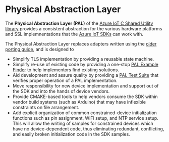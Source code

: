 # Physical Abstraction Layer

The **Physical Abstraction Layer (PAL)** of the 
[Azure IoT C Shared Utility library](https://github.com/Azure/azure-c-shared-utility/tree/master) 
provides a consistent abstraction for the various hardware platforms and SSL implemnentations that the 
[Azure IoT SDKs](https://github.com/Azure/azure-iot-sdks) can work with.

The Physical Abstraction Layer replaces adapters written using the [older porting guide](https://github.com/Azure/azure-c-shared-utility/blob/master/doc/porting_guide.md), and is designed to

* Simplify TLS implementation by providing a reusable state machine.
* Simplify re-use of existing code by providing a one-stop [PAL Example Finder](https://github.com/Azure/azure-c-shared-utility/blob/pal/pal/example_finder.md) to help implementors find existing solutions.
* Aid development and assure quality by providing a [PAL Test Suite](https://github.com/Azure/azure-c-shared-utility/blob/pal/pal/tests/README.md) that verifies proper operation of a PAL implementation.
* Move responsibility for new device implementation and support out of the SDK and into the hands of device vendors.
* Provide CMAKE-based tools to help vendors consume the SDK within vendor build systems (such as Arduino) that may have inflexible constraints on file arrangement.
* Add explicit organization of common constrained-device initialization functions such as pin assignment, WiFi setup, and NTP service setup. This will allow the writing of samples for constrained devices which have no device-dependent code, thus eliminating redundant, conflicting, and easily broken initialization code in the SDK samples.


